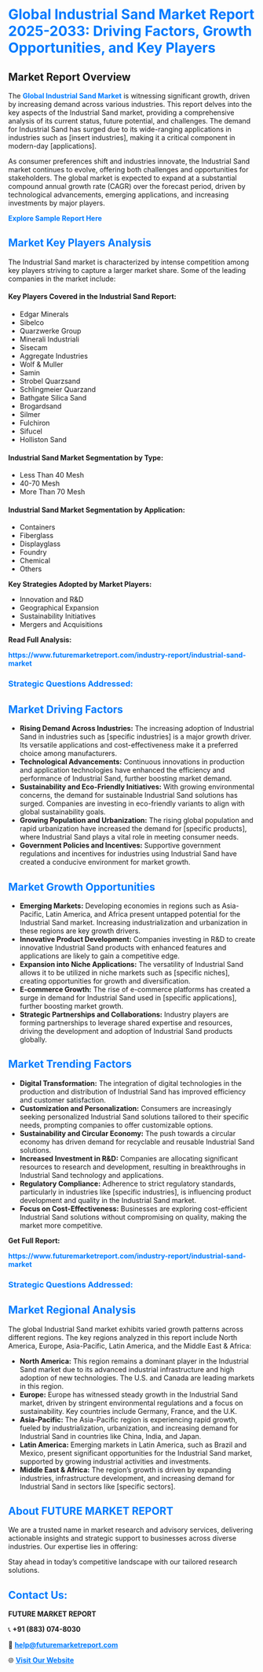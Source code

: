 <h1 style="color: #007BFF;">Global Industrial Sand Market Report 2025-2033: Driving Factors, Growth Opportunities, and Key Players</h1>

<section id="overview">
<h2>Market Report Overview</h2>
<p>The <a href="https://www.futuremarketreport.com/industry-report/industrial-sand-market" style="color: #007BFF; text-decoration: none;"><strong>Global Industrial Sand Market</strong></a> is witnessing significant growth, driven by increasing demand across various industries. This report delves into the key aspects of the Industrial Sand market, providing a comprehensive analysis of its current status, future potential, and challenges. The demand for Industrial Sand has surged due to its wide-ranging applications in industries such as [insert industries], making it a critical component in modern-day [applications].</p>
<p>As consumer preferences shift and industries innovate, the Industrial Sand market continues to evolve, offering both challenges and opportunities for stakeholders. The global market is expected to expand at a substantial compound annual growth rate (CAGR) over the forecast period, driven by technological advancements, emerging applications, and increasing investments by major players.</p>
</section>

<section id="overview">
<p><a href="https://www.futuremarketreport.com/request-sample/reportId=31575" style="color: #007BFF; text-decoration: none;"><strong>Explore Sample Report Here</strong></a></p>
</section>

<section id="key-players">
<h2 style="color: #007BFF;">Market Key Players Analysis</h2>
<p>The Industrial Sand market is characterized by intense competition among key players striving to capture a larger market share. Some of the leading companies in the market include:</p>
<h4>Key Players Covered in the Industrial Sand Report:</h4>
<ul><li>Edgar Minerals</li><li>Sibelco</li><li>Quarzwerke Group</li><li>Minerali Industriali</li><li>Sisecam</li><li>Aggregate Industries</li><li>Wolf &amp; Muller</li><li>Samin</li><li>Strobel Quarzsand</li><li>Schlingmeier Quarzand</li><li>Bathgate Silica Sand</li><li>Brogardsand</li><li>Silmer</li><li>Fulchiron</li><li>Sifucel</li><li>Holliston Sand</li></ul>
<h4>Industrial Sand Market Segmentation by Type:</h4>
<ul><li>Less Than 40 Mesh</li><li>40-70 Mesh</li><li>More Than 70 Mesh</li></ul>

<h4>Industrial Sand Market Segmentation by Application:</h4>
<ul><li>Containers</li><li>Fiberglass</li><li>Displayglass</li><li>Foundry</li><li>Chemical</li><li>Others</li></ul>
<p><strong>Key Strategies Adopted by Market Players:</strong></p>
<ul>
<li>Innovation and R&D</li>
<li>Geographical Expansion</li>
<li>Sustainability Initiatives</li>
<li>Mergers and Acquisitions</li>
</ul>
</section>

<section>
<p><strong>Read Full Analysis: </strong></p><a href="https://www.futuremarketreport.com/industry-report/industrial-sand-market" style="color: #007BFF; text-decoration: none;"><strong>https://www.futuremarketreport.com/industry-report/industrial-sand-market</strong></a>
<h3 style="color: #007BFF;">Strategic Questions Addressed:</h3>
</section>

<section id="driving-factors">
<h2 style="color: #007BFF;">Market Driving Factors</h2>
<ul>
<li><strong>Rising Demand Across Industries:</strong> The increasing adoption of Industrial Sand in industries such as [specific industries] is a major growth driver. Its versatile applications and cost-effectiveness make it a preferred choice among manufacturers.</li>
<li><strong>Technological Advancements:</strong> Continuous innovations in production and application technologies have enhanced the efficiency and performance of Industrial Sand, further boosting market demand.</li>
<li><strong>Sustainability and Eco-Friendly Initiatives:</strong> With growing environmental concerns, the demand for sustainable Industrial Sand solutions has surged. Companies are investing in eco-friendly variants to align with global sustainability goals.</li>
<li><strong>Growing Population and Urbanization:</strong> The rising global population and rapid urbanization have increased the demand for [specific products], where Industrial Sand plays a vital role in meeting consumer needs.</li>
<li><strong>Government Policies and Incentives:</strong> Supportive government regulations and incentives for industries using Industrial Sand have created a conducive environment for market growth.</li>
</ul>
</section>

<section id="growth-opportunities">
<h2 style="color: #007BFF;">Market Growth Opportunities</h2>
<ul>
<li><strong>Emerging Markets:</strong> Developing economies in regions such as Asia-Pacific, Latin America, and Africa present untapped potential for the Industrial Sand market. Increasing industrialization and urbanization in these regions are key growth drivers.</li>
<li><strong>Innovative Product Development:</strong> Companies investing in R&D to create innovative Industrial Sand products with enhanced features and applications are likely to gain a competitive edge.</li>
<li><strong>Expansion into Niche Applications:</strong> The versatility of Industrial Sand allows it to be utilized in niche markets such as [specific niches], creating opportunities for growth and diversification.</li>
<li><strong>E-commerce Growth:</strong> The rise of e-commerce platforms has created a surge in demand for Industrial Sand used in [specific applications], further boosting market growth.</li>
<li><strong>Strategic Partnerships and Collaborations:</strong> Industry players are forming partnerships to leverage shared expertise and resources, driving the development and adoption of Industrial Sand products globally.</li>
</ul>
</section>

<section id="trending-factors">
<h2 style="color: #007BFF;">Market Trending Factors</h2>
<ul>
<li><strong>Digital Transformation:</strong> The integration of digital technologies in the production and distribution of Industrial Sand has improved efficiency and customer satisfaction.</li>
<li><strong>Customization and Personalization:</strong> Consumers are increasingly seeking personalized Industrial Sand solutions tailored to their specific needs, prompting companies to offer customizable options.</li>
<li><strong>Sustainability and Circular Economy:</strong> The push towards a circular economy has driven demand for recyclable and reusable Industrial Sand solutions.</li>
<li><strong>Increased Investment in R&D:</strong> Companies are allocating significant resources to research and development, resulting in breakthroughs in Industrial Sand technology and applications.</li>
<li><strong>Regulatory Compliance:</strong> Adherence to strict regulatory standards, particularly in industries like [specific industries], is influencing product development and quality in the Industrial Sand market.</li>
<li><strong>Focus on Cost-Effectiveness:</strong> Businesses are exploring cost-efficient Industrial Sand solutions without compromising on quality, making the market more competitive.</li>
</ul>
</section>

<section>
<p><strong>Get Full Report: </strong></p><a href="https://www.futuremarketreport.com/industry-report/industrial-sand-market" style="color: #007BFF; text-decoration: none;"><strong>https://www.futuremarketreport.com/industry-report/industrial-sand-market</strong></a>
<h3 style="color: #007BFF;">Strategic Questions Addressed:</h3>
</section>


<section id="regional-analysis">
<h2 style="color: #007BFF;">Market Regional Analysis</h2>
<p>The global Industrial Sand market exhibits varied growth patterns across different regions. The key regions analyzed in this report include North America, Europe, Asia-Pacific, Latin America, and the Middle East & Africa:</p>
<ul>
<li><strong>North America:</strong> This region remains a dominant player in the Industrial Sand market due to its advanced industrial infrastructure and high adoption of new technologies. The U.S. and Canada are leading markets in this region.</li>
<li><strong>Europe:</strong> Europe has witnessed steady growth in the Industrial Sand market, driven by stringent environmental regulations and a focus on sustainability. Key countries include Germany, France, and the U.K.</li>
<li><strong>Asia-Pacific:</strong> The Asia-Pacific region is experiencing rapid growth, fueled by industrialization, urbanization, and increasing demand for Industrial Sand in countries like China, India, and Japan.</li>
<li><strong>Latin America:</strong> Emerging markets in Latin America, such as Brazil and Mexico, present significant opportunities for the Industrial Sand market, supported by growing industrial activities and investments.</li>
<li><strong>Middle East & Africa:</strong> The region’s growth is driven by expanding industries, infrastructure development, and increasing demand for Industrial Sand in sectors like [specific sectors].</li>
</ul>
</section>

<footer>
<h2 style="color: #007BFF;">About FUTURE MARKET REPORT</h2>
<p>We are a trusted name in market research and advisory services, delivering actionable insights and strategic support to businesses across diverse industries. Our expertise lies in offering:</p>

<p>Stay ahead in today’s competitive landscape with our tailored research solutions.</p>

<h2 style="color: #007BFF;">Contact Us:</h2>
<p><strong>FUTURE MARKET REPORT</strong></p>
<p>📞 <strong>+91 (883) 074-8030</strong></p>
<p>📧 <strong><a href="mailto:help@futuremarketreport.com" style="color: #007BFF;">help@futuremarketreport.com</a></strong></p>
<p>🌐 <strong><a href="https://www.futuremarketreport.com/" style="color: #007BFF;">Visit Our Website</a></strong></p>
</footer>